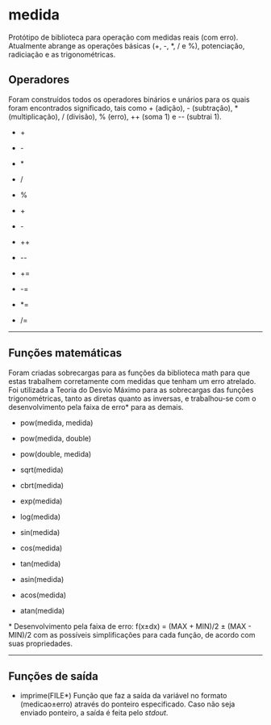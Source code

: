 # medida
 Protótipo de biblioteca para operação com medidas reais (com erro).
 Atualmente abrange as operações básicas (+, \-, \*, / e %), potenciação,
 radiciação e as trigonométricas.  

## Operadores

  Foram construídos todos os operadores binários e unários para os
  quais foram encontrados significado, tais como + (adição),
  \- (subtração), \* (multiplicação), / (divisão), % (erro), ++
  (soma 1) e \-\- (subtrai 1).  

 - \+

 - \-

 - \*

 - /

 - %

 - \+

 - \-

 - ++

 - \-\-

 - \+=

 - \-=

 - \*=

 - /=

---

## Funções matemáticas

  Foram criadas sobrecargas para as funções da
  biblioteca math para que estas trabalhem
  corretamente com medidas que tenham um erro
  atrelado. Foi utilizada a Teoria do Desvio
  Máximo para as sobrecargas das funções
  trigonométricas, tanto as diretas quanto as
  inversas, e trabalhou-se com o desenvolvimento
  pela faixa de erro\* para as demais.  

 - pow(medida, medida)

 - pow(medida, double)

 - pow(double, medida)

 - sqrt(medida)

 - cbrt(medida)

 - exp(medida)

 - log(medida)

 - sin(medida)

 - cos(medida)

 - tan(medida)

 - asin(medida)

 - acos(medida)

 - atan(medida)

 \* Desenvolvimento pela faixa de erro: f(x±dx) = (MAX + MIN)/2 ± (MAX - MIN)/2
 com as possíveis simplificações para cada função, de acordo com suas
 propriedades.  

---

## Funções de saída

 - imprime(FILE\*)
  Função que faz a saída da variável no formato (medicao±erro) através do
  ponteiro especificado. Caso não seja enviado ponteiro, a saída é feita
  pelo *stdout*.  
